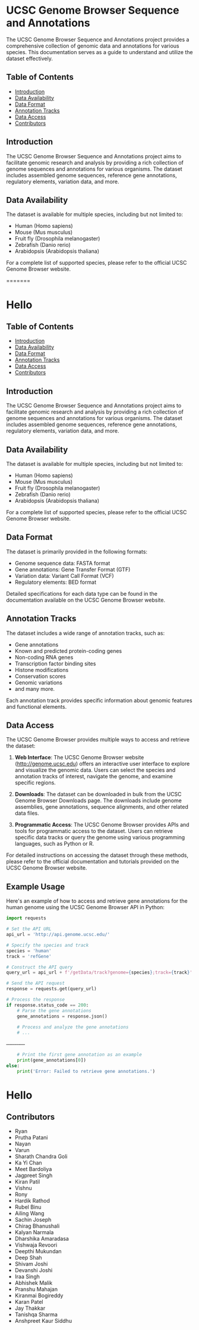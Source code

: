
# UCSC Genome Browser Sequence and Annotations

The UCSC Genome Browser Sequence and Annotations project provides a comprehensive collection of genomic data and annotations for various species. This documentation serves as a guide to understand and utilize the dataset effectively.

## Table of Contents

- [Introduction](#introduction)
- [Data Availability](#data-availability)
- [Data Format](#data-format)
- [Annotation Tracks](#annotation-tracks)
- [Data Access](#data-access)
- [Contributors](#contributors)

## Introduction

The UCSC Genome Browser Sequence and Annotations project aims to facilitate genomic research and analysis by providing a rich collection of genome sequences and annotations for various organisms. The dataset includes assembled genome sequences, reference gene annotations, regulatory elements, variation data, and more.

## Data Availability

The dataset is available for multiple species, including but not limited to:

- Human (Homo sapiens)
- Mouse (Mus musculus)
- Fruit fly (Drosophila melanogaster)
- Zebrafish (Danio rerio)
- Arabidopsis (Arabidopsis thaliana)

For a complete list of supported species, please refer to the official UCSC Genome Browser website.

=======
# Hello

## Table of Contents

- [Introduction](#introduction)
- [Data Availability](#data-availability)
- [Data Format](#data-format)
- [Annotation Tracks](#annotation-tracks)
- [Data Access](#data-access)
- [Contributors](#contributors)

## Introduction

The UCSC Genome Browser Sequence and Annotations project aims to facilitate genomic research and analysis by providing a rich collection of genome sequences and annotations for various organisms. The dataset includes assembled genome sequences, reference gene annotations, regulatory elements, variation data, and more.

## Data Availability

The dataset is available for multiple species, including but not limited to:

- Human (Homo sapiens)
- Mouse (Mus musculus)
- Fruit fly (Drosophila melanogaster)
- Zebrafish (Danio rerio)
- Arabidopsis (Arabidopsis thaliana)

For a complete list of supported species, please refer to the official UCSC Genome Browser website.

## Data Format

The dataset is primarily provided in the following formats:

- Genome sequence data: FASTA format
- Gene annotations: Gene Transfer Format (GTF)
- Variation data: Variant Call Format (VCF)
- Regulatory elements: BED format

Detailed specifications for each data type can be found in the documentation available on the UCSC Genome Browser website.

## Annotation Tracks

The dataset includes a wide range of annotation tracks, such as:

- Gene annotations
- Known and predicted protein-coding genes
- Non-coding RNA genes
- Transcription factor binding sites
- Histone modifications
- Conservation scores
- Genomic variations
- and many more.

Each annotation track provides specific information about genomic features and functional elements.

## Data Access

The UCSC Genome Browser provides multiple ways to access and retrieve the dataset:

1. **Web Interface**: The UCSC Genome Browser website (http://genome.ucsc.edu) offers an interactive user interface to explore and visualize the genomic data. Users can select the species and annotation tracks of interest, navigate the genome, and examine specific regions.

2. **Downloads**: The dataset can be downloaded in bulk from the UCSC Genome Browser Downloads page. The downloads include genome assemblies, gene annotations, sequence alignments, and other related data files.

3. **Programmatic Access**: The UCSC Genome Browser provides APIs and tools for programmatic access to the dataset. Users can retrieve specific data tracks or query the genome using various programming languages, such as Python or R.

For detailed instructions on accessing the dataset through these methods, please refer to the official documentation and tutorials provided on the UCSC Genome Browser website.

## Example Usage

Here's an example of how to access and retrieve gene annotations for the human genome using the UCSC Genome Browser API in Python:

```python
import requests

# Set the API URL
api_url = 'http://api.genome.ucsc.edu/'

# Specify the species and track
species = 'human'
track = 'refGene'

# Construct the API query
query_url = api_url + f'/getData/track?genome={species};track={track}'

# Send the API request
response = requests.get(query_url)

# Process the response
if response.status_code == 200:
    # Parse the gene annotations
    gene_annotations = response.json()
    
    # Process and analyze the gene annotations
    # ...

…………………
    
    # Print the first gene annotation as an example
    print(gene_annotations[0])
else:
    print('Error: Failed to retrieve gene annotations.')
```

# Hello

## Contributors
* Ryan
* Prutha Patani
* Nayan
* Varun
* Sharath Chandra Goli
* Ka Yi Chan
* Meet Bardoliya
* Jagpreet Singh
* Kiran Patil
* Vishnu
* Rony
* Hardik Rathod
* Rubel Binu
* Ailing Wang
* Sachin Joseph
* Chirag Bhanushali
* Kalyan Narmala
* Dharshika Amaradasa
* Vishwaja Revoori
* Deepthi Mukundan
* Deep Shah
* Shivam Joshi
* Devanshi Joshi
* Iraa Singh
* Abhishek Malik
* Pranshu  Mahajan
* Kiranmai Bogireddy
* Karan Patel
* Jay Thakkar
* Tanishqa Sharma
* Anshpreet Kaur Siddhu
